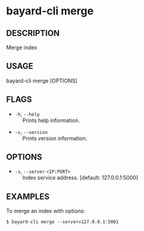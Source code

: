 # bayard-cli merge

## DESCRIPTION
Merge index

## USAGE
bayard-cli merge [OPTIONS]

## FLAGS
- `-h`, `--help`  
&nbsp;&nbsp;&nbsp;&nbsp; Prints help information.

- `-v`, `--version`  
&nbsp;&nbsp;&nbsp;&nbsp; Prints version information.

## OPTIONS
- `-s`, `--server` `<IP:PORT>`  
&nbsp;&nbsp;&nbsp;&nbsp; Index service address. [default: 127.0.0.1:5000]

## EXAMPLES

To merge an index with options:

```shell script
$ bayard-cli merge --server=127.0.0.1:5001
```

